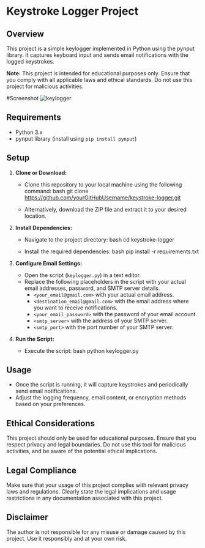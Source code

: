 # Keystroke Logger Project

## Overview

This project is a simple keylogger implemented in Python using the pynput library. 
It captures keyboard input and sends email notifications with the logged keystrokes.

**Note:** This project is intended for educational purposes only. Ensure that you comply with all 
applicable laws and ethical standards. Do not use this project for malicious activities.

#Screenshot
![keylogger](https://github.com/Hackersentry/keylogger/assets/117862080/fed2c4d5-4161-4351-ae64-5bc80bb29732)

## Requirements

- Python 3.x
- pynput library (install using `pip install pynput`)

## Setup

1. **Clone or Download:**
   - Clone this repository to your local machine using the following command:
     bash
     git clone https://github.com/yourGitHubUsername/keystroke-logger.git
     
   - Alternatively, download the ZIP file and extract it to your desired location.

2. **Install Dependencies:**
   - Navigate to the project directory:
     bash
     cd keystroke-logger
     
   - Install the required dependencies:
     bash
     pip install -r requirements.txt
     

3. **Configure Email Settings:**
   - Open the script (`keylogger.py`) in a text editor.
   - Replace the following placeholders in the script with your actual email addresses, password, and SMTP server details.
     - `<your_email@gmail.com>` with your actual email address.
     - `<destination_email@gmail.com>` with the email address where you want to receive notifications.
     - `<your_email_password>` with the password of your email account.
     - `<smtp_server>` with the address of your SMTP server.
     - `<smtp_port>` with the port number of your SMTP server.

4. **Run the Script:**
   - Execute the script:
     bash
     python keylogger.py
     

## Usage

- Once the script is running, it will capture keystrokes and periodically send email notifications.
- Adjust the logging frequency, email content, or encryption methods based on your preferences.

## Ethical Considerations

This project should only be used for educational purposes. Ensure that you respect privacy and legal boundaries. Do not use this tool for malicious activities, and be aware of the potential ethical implications.

## Legal Compliance

Make sure that your usage of this project complies with relevant privacy laws and regulations. Clearly state the legal implications and usage restrictions in any documentation associated with this project.

## Disclaimer

The author is not responsible for any misuse or damage caused by this project. Use it responsibly and at your own risk.

